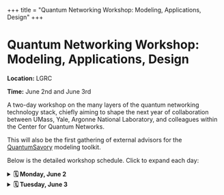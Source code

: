 +++
title = "Quantum Networking Workshop: Modeling, Applications, Design"
+++

<h1>Quantum Networking Workshop: Modeling, Applications, Design</h1>

**Location:** LGRC

**Time:** June 2nd and June 3rd

A two-day workshop on the many layers of the quantum networking technology stack, chiefly aiming to shape the next year of collaboration between UMass, Yale, Argonne National Laboratory, and colleagues within the Center for Quantum Networks.

This will also be the first gathering of external advisors for the [QuantumSavory](https://github.com/QuantumSavory/QuantumSavory.jl/) modeling toolkit.

Below is the detailed workshop schedule. Click to expand each day:


<details>
<summary><strong>🗓️ Monday, June 2</strong></summary>

| Time | Event | Speaker | Affiliation |
|------|--------|---------|-------------|
| 10:00–10:10| Workshop Kickoff | **[Stefan Krastanov](https://www.cics.umass.edu/about/directory/stefan-krastanov)** | UMass |
| 10:10–11:00| Quantum Network Utility Maximization | **Leonardo Bacciottini** | UMass |
| 11:00–11:40| Throughput region of a quantum switch: comparative analysis under different regimes | **Panagiotis Promponas** | Yale |
| 11:40–12:30| Learning the best links and paths in quantum networks | **Xuchuang Wang** | UMass |
| 12:30–1:30| Lunch |  |  |
| 1:30–2:20| A brief introduction to Sequence | **Caitao Zhan** | Argonne |
| 2:20–3:10| Modeling with QuantumSavory | **[Stefan Krastanov](https://www.cics.umass.edu/about/directory/stefan-krastanov)** | UMass |
| 3:10–3:20| Break |  |  |
| 3:20–4:10| From GHZ to Graph states: A Group-Based Approach to Entanglement Preservation | **Mingyuan Wang** | UMass |
| 4:10–5:00| Piecewise resource-efficient entanglement distribution using a quantum switch | **Kenneth Goodenough** | UMass |
| 5:00–6:00| Group chat rooms |  |  |

<details>
<summary>Bio – Leonardo Bacciottini (Quantum Network Utility Maximization)</summary>
<p>Leonardo Bacciottini is a postdoctoral researcher at the University of Massachusetts Amherst, working with Prof. Stefan Krastanov, Prof. Don Towsley, and Prof. Gayane Vardoyan. He holds a PhD degree in Computer Science from the University of Florence and University of Pisa. His research interests span across quantum network architectures, protocols, and simulation.</p>
</details>

<details>
<summary>Bio – Panagiotis Promponas (Throughput region of a quantum switch)</summary>
<p>Paqnagiotis (Panos) is a fifth year PhD student at Yale University working on modeling and optimization of entanglement distribution networks. His research focuses on developing efficient protocols and architectures for quantum communication systems, with an emphasis on scalability and real-world feasibility.</p>
</details>

<details>
<summary>Bio – Xuchuang Wang (Learning the best links and paths in quantum networks)</summary>
<p>Xuchuang Wang is a postdoctoral researcher in the College of Information and Computer Sciences at the University of Massachusetts Amherst, where he collaborates closely with Professors Don Towsley and Mohammad Hajiesmaili on cutting‑edge projects in quantum networks and multi-agent learning systems.</p>
</details>

<details>
<summary>Bio – Mingyuan Wang (From GHZ to Graph states: A Group-Based Approach to Entanglement Preservation)</summary>
<p>Mingyuan Wang is a PhD student working with Prof. Stefan Krastanov. His research focuses on entanglement distillation and quantum error correction.</p>
</details>

<details>
<summary>Bio – Kenneth Goodenough (Piecewise resource-efficient entanglement distribution using a quantum switch)</summary>
<p>Kenneth Goodenough is a postdoctoral researcher in quantum communication theory, currently working with Don Towsley, at the University of Massachusetts, Amherst. During his PhD with David Elkouss at QuTech, he has worked on near-term repeater schemes, distillation and error correction. His main interests currently are in the mathematical structures behind noisy quantum systems, to aid with understanding what can be done with near-term quantum devices.</p>
</details>
</details>


<details>
<summary><strong>🗓️ Tuesday, June 3</strong></summary>

| Time | Event | Speaker | Affiliation |
|------|--------|---------|-------------|
| 8:30–9:20| No Title Available | **Anthony Micciche** | UMass |
| 9:20–10:00| A quantum speedup for localizing transmission loss change in optical networks | **Yufei Zheng** | UMass |
| 10:00–10:40| Error Correction and Job Management in Quantum Servers | **Aparimit Chandra** | UMass |
| 10:40–10:50| Break |  |  |
| 10:50–11:40| Hybrid repeaters with encoding for long distance entanglement distribution | **Stav Haldar** | UMass |
| 11:40–12:20| Compiler for distributed quantum computing: a reinforcement learning approach | **Panagiotis Promponas** | Yale |
| 12:20–1:30| Lunch |  |  |
| 1:30–2:20| No Title available | **[Robert Niffenegger](https://www.umass.edu/engineering/about/directory/robert-niffenegger)** | UMass |
| 2:20–3:20| All-photonic quantum networks with GKP qubits | **Ryosuke Shiina** | UMass |
| 3:20–4:10| Group chat rooms |  |  |
| 4:10–4:30| Project presentations |  |  |

<details>
<summary>Bio – Yufei Zheng (A quantum speedup for localizing transmission loss change in optical networks)</summary>
<p>Yufei Zheng is a postdoc at UMass Amherst, working with Don Towsley. She completed her PhD in the Department of Computer Science at Princeton University, where she was advised by Jennifer Rexford. Prior to that, she spent some time in Technion working on enumerative combinatorics. Her recent research has focused on quantum-augmented networks, and she is broadly interested in finding quantum speedups wherever they may arise.</p>
</details>

<details>
<summary>Bio – Aparimit Chandra (Error Correction and Job Management in Quantum Servers)</summary>
<p>Aparimit (Ansh) Chandra is a Ph.D. candidate in the Manning College of Information and Computer Sciences at the University of Massachusetts Amherst, advised by Prof. Don Towsley. His research centers on performance modeling of quantum networking systems using queuing theory and statistical methods, with a focus on teleportation scheduling, quantum error correction, and measurement-based quantum computing. He has presented at IEEE conferences and interned as a quantum architecture researcher at PsiQuantum. Broader interests include quantum complexity theory and graph theory.</p>
</details>

<details>
<summary>Bio – Stav Haldar (Hybrid repeaters with encoding for long distance entanglement distribution)</summary>
<p>Stav is a postdoc supervised by Dr. Filip Rozpedek. He is interested in problems related to the design and optimization of quantum networks. He did his Ph.D. in the Department of Physics and Astronomy at Louisiana State University.</p>
</details>

<details>
<summary>Bio – Panagiotis Promponas (Compiler for distributed quantum computing)</summary>
<p>Panagiotis (Panos) is a fifth year PhD student at Yale University working on modeling and optimization of entanglement distribution networks. His research focuses on developing efficient protocols and architectures for quantum communication systems, with an emphasis on scalability and real-world feasibility.</p>
</details>

<details>
<summary>Bio – Ryosuke Shiina (All-photonic quantum networks with GKP qubits)</summary>
<p>Ryosuke Shiina is a PhD candidate through the Department of Physics at the University of Massachusetts, Amherst. He has been researching under his advisor, Prof. Filip Rozpedek, and has been a graduate student researcher with the Center for Quantum Networks. He is a quantum network architect, and his main area of research is theory relating to quantum network schemes, error correction codes such as GKP-code and Cat code, and graph theory.</p>
</details>
</details>
